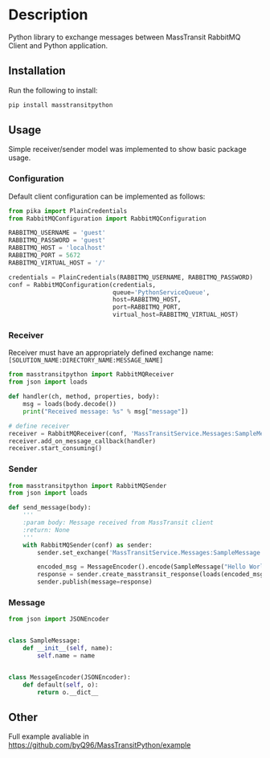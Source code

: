 # Description
Python library to exchange messages between MassTransit RabbitMQ Client and Python application.

## Installation
Run the following to install:
```python
pip install masstransitpython
```

## Usage
Simple receiver/sender model was implemented to show basic package usage.

### Configuration
Default client configuration can be implemented as follows:
```python
from pika import PlainCredentials
from RabbitMQConfiguration import RabbitMQConfiguration

RABBITMQ_USERNAME = 'guest'
RABBITMQ_PASSWORD = 'guest'
RABBITMQ_HOST = 'localhost'
RABBITMQ_PORT = 5672
RABBITMQ_VIRTUAL_HOST = '/'

credentials = PlainCredentials(RABBITMQ_USERNAME, RABBITMQ_PASSWORD)
conf = RabbitMQConfiguration(credentials, 
                             queue='PythonServiceQueue', 
                             host=RABBITMQ_HOST, 
                             port=RABBITMQ_PORT,
                             virtual_host=RABBITMQ_VIRTUAL_HOST)
```

### Receiver
Receiver must have an appropriately defined exchange name: `[SOLUTION_NAME:DIRECTORY_NAME:MESSAGE_NAME]`
```python
from masstransitpython import RabbitMQReceiver
from json import loads

def handler(ch, method, properties, body):
    msg = loads(body.decode())
    print("Received message: %s" % msg["message"])

# define receiver
receiver = RabbitMQReceiver(conf, 'MassTransitService.Messages:SampleMessage')
receiver.add_on_message_callback(handler)
receiver.start_consuming()
```

### Sender
```python
from masstransitpython import RabbitMQSender
from json import loads

def send_message(body):
    '''
    :param body: Message received from MassTransit client
    :return: None
    '''
    with RabbitMQSender(conf) as sender:
        sender.set_exchange('MassTransitService.Messages:SampleMessage')

        encoded_msg = MessageEncoder().encode(SampleMessage("Hello World!"))
        response = sender.create_masstransit_response(loads(encoded_msg), body)
        sender.publish(message=response)
```

### Message
```python
from json import JSONEncoder


class SampleMessage:
    def __init__(self, name):
        self.name = name


class MessageEncoder(JSONEncoder):
    def default(self, o):
        return o.__dict__
```

## Other
Full example avaliable in https://github.com/byQ96/MassTransitPython/example